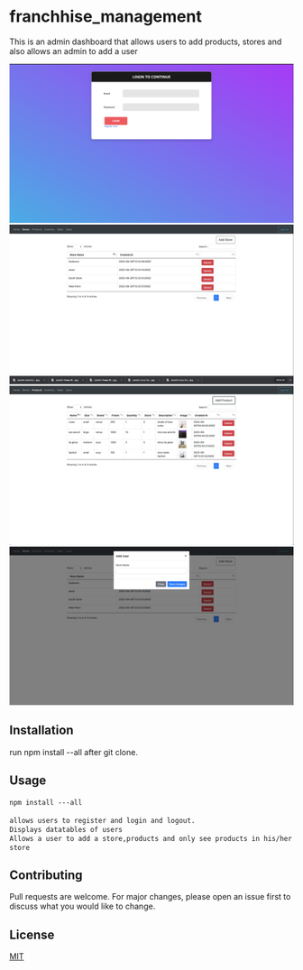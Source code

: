 # franchhise_management
This is an admin dashboard that allows users to add products, stores and also allows an admin to add a user

![image](https://github.com/Njumbi/franchhise_management/blob/master/Screenshot%202020-09-30%20at%2008.57.54.png)
![image](https://github.com/Njumbi/franchhise_management/blob/master/Screenshot%202020-09-29%20at%2016.38.51.png)
![image](https://github.com/Njumbi/franchhise_management/blob/master/Screenshot%202020-09-30%20at%2008.56.31.png)
![image](https://github.com/Njumbi/franchhise_management/blob/master/Screenshot%202020-09-30%20at%2008.57.09.png)


## Installation
run npm install --all after git clone.

## Usage

```npm
npm install ---all

allows users to register and login and logout.
Displays datatables of users
Allows a user to add a store,products and only see products in his/her store
```


## Contributing
Pull requests are welcome. For major changes, please open an issue first to discuss what you would like to change.

## License
[MIT](https://choosealicense.com/licenses/mit/)
